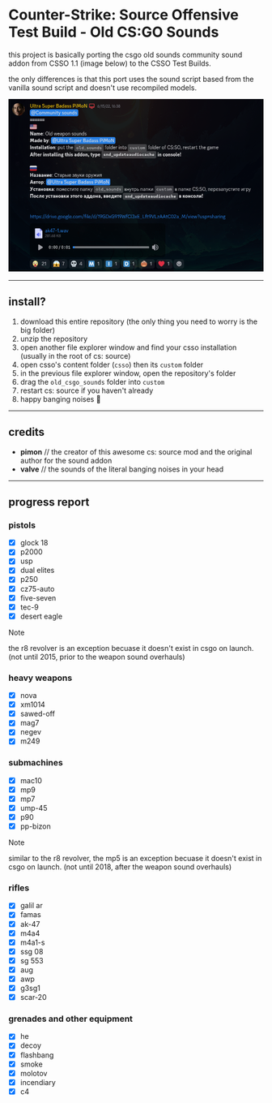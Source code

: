 # Counter-Strike: Source Offensive Test Build - Old CS:GO Sounds

this project is basically porting the csgo old sounds community sound addon from CSSO 1.1 (image below) to the CSSO Test Builds.

the only differences is that this port uses the sound script based from the vanilla sound script and doesn't use recompiled models.

![the screenshot of the community addon entry for csgo old ounds](aaaaaa.png)

---

## install?
1. download this entire repository (the only thing you need to worry is the big folder)
2. unzip the repository
3. open another file explorer window and find your csso installation (usually in the root of cs: source)
4. open csso's content folder (`csso`) then its `custom` folder
5. in the previous file explorer window, open the repository's folder
6. drag the `old_csgo_sounds` folder into `custom`
7. restart cs: source if you haven't already
8. happy banging noises 🎉

---

## credits
- **pimon** // the creator of this awesome cs: source mod and the original author for the sound addon
- **valve** // the sounds of the literal banging noises in your head

---

## progress report
### pistols
- [x] glock 18
- [x] p2000
- [x] usp
- [x] dual elites
- [x] p250
- [x] cz75-auto
- [x] five-seven
- [x] tec-9
- [x] desert eagle

> [!NOTE]
> the r8 revolver is an exception becuase it doesn't exist in csgo on launch. (not until 2015, prior to the weapon sound overhauls)

### heavy weapons
- [x] nova
- [x] xm1014
- [x] sawed-off
- [x] mag7
- [x] negev
- [x] m249

### submachines
- [x] mac10
- [x] mp9
- [x] mp7
- [x] ump-45
- [x] p90
- [x] pp-bizon

> [!NOTE]
> similar to the r8 revolver, the mp5 is an exception becuase it doesn't exist in csgo on launch. (not until 2018, after the weapon sound overhauls)

### rifles
- [x] galil ar
- [x] famas
- [x] ak-47
- [x] m4a4
- [x] m4a1-s
- [x] ssg 08
- [x] sg 553
- [x] aug
- [x] awp
- [x] g3sg1
- [x] scar-20

### grenades and other equipment
- [x] he
- [x] decoy
- [x] flashbang
- [x] smoke
- [x] molotov
- [x] incendiary
- [x] c4